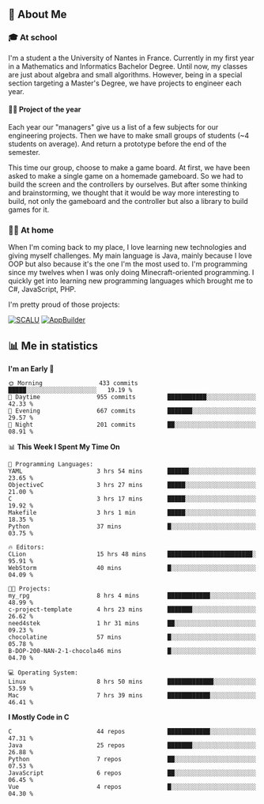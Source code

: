 ## 👀 About Me

### 🎓 At school

I'm a student a the University of Nantes in France. Currently in my first year in a Mathematics and Informatics Bachelor Degree. Until now, my classes are just about algebra and small algorithms. However, being in a special section targeting a Master's Degree, we have projects to engineer each year. 

#### 🔧🔬 Project of the year

Each year our "managers" give us a list of a few subjects for our engineering projects. Then we have to make small groups of students (~4 students on average). And return a prototype before the end of the semester.

This time our group, choose to make a game board. At first, we have been asked to make a single game on a homemade gameboard. So we had to build the screen and the controllers by ourselves. 
But after some thinking and brainstorming, we thought that it would be way more interesting to build, not only the gameboard and the controller but also a library to build games for it.

### 👨‍💻 At home

When I'm coming back to my place, I love learning new technologies and giving myself challenges. My main language is Java, mainly because I love OOP but also because it's the one I'm the most used to. I'm programming since my twelves when I was only doing Minecraft-oriented programming.  I quickly get into learning new programming languages which brought me to C#, JavaScript, PHP. 

I'm pretty proud of those projects:

[![SCALU](https://github-readme-stats.vercel.app/api/pin?username=renardfute&repo=SCALU)](https://github.com/renardfute/scalu)
[![AppBuilder](https://github-readme-stats.vercel.app/api/pin?username=pulsedev2&repo=AppBuilder)](https://github.com/pulsedev2/AppBuilder)

## 📊 Me in statistics
<!--START_SECTION:waka-->
**I'm an Early 🐤** 

```text
🌞 Morning                433 commits         █████░░░░░░░░░░░░░░░░░░░░   19.19 % 
🌆 Daytime                955 commits         ███████████░░░░░░░░░░░░░░   42.33 % 
🌃 Evening                667 commits         ███████░░░░░░░░░░░░░░░░░░   29.57 % 
🌙 Night                  201 commits         ██░░░░░░░░░░░░░░░░░░░░░░░   08.91 % 
```


📊 **This Week I Spent My Time On** 

```text
💬 Programming Languages: 
YAML                     3 hrs 54 mins       ██████░░░░░░░░░░░░░░░░░░░   23.65 % 
ObjectiveC               3 hrs 27 mins       █████░░░░░░░░░░░░░░░░░░░░   21.00 % 
C                        3 hrs 17 mins       █████░░░░░░░░░░░░░░░░░░░░   19.92 % 
Makefile                 3 hrs 1 min         █████░░░░░░░░░░░░░░░░░░░░   18.35 % 
Python                   37 mins             █░░░░░░░░░░░░░░░░░░░░░░░░   03.75 % 

🔥 Editors: 
CLion                    15 hrs 48 mins      ████████████████████████░   95.91 % 
WebStorm                 40 mins             █░░░░░░░░░░░░░░░░░░░░░░░░   04.09 % 

🐱‍💻 Projects: 
my_rpg                   8 hrs 4 mins        ████████████░░░░░░░░░░░░░   48.99 % 
c-project-template       4 hrs 23 mins       ███████░░░░░░░░░░░░░░░░░░   26.62 % 
need4stek                1 hr 31 mins        ██░░░░░░░░░░░░░░░░░░░░░░░   09.23 % 
chocolatine              57 mins             █░░░░░░░░░░░░░░░░░░░░░░░░   05.78 % 
B-DOP-200-NAN-2-1-chocola46 mins             █░░░░░░░░░░░░░░░░░░░░░░░░   04.70 % 

💻 Operating System: 
Linux                    8 hrs 50 mins       █████████████░░░░░░░░░░░░   53.59 % 
Mac                      7 hrs 39 mins       ████████████░░░░░░░░░░░░░   46.41 % 
```

**I Mostly Code in C** 

```text
C                        44 repos            ████████████░░░░░░░░░░░░░   47.31 % 
Java                     25 repos            ███████░░░░░░░░░░░░░░░░░░   26.88 % 
Python                   7 repos             ██░░░░░░░░░░░░░░░░░░░░░░░   07.53 % 
JavaScript               6 repos             ██░░░░░░░░░░░░░░░░░░░░░░░   06.45 % 
Vue                      4 repos             █░░░░░░░░░░░░░░░░░░░░░░░░   04.30 % 
```




<!--END_SECTION:waka-->

